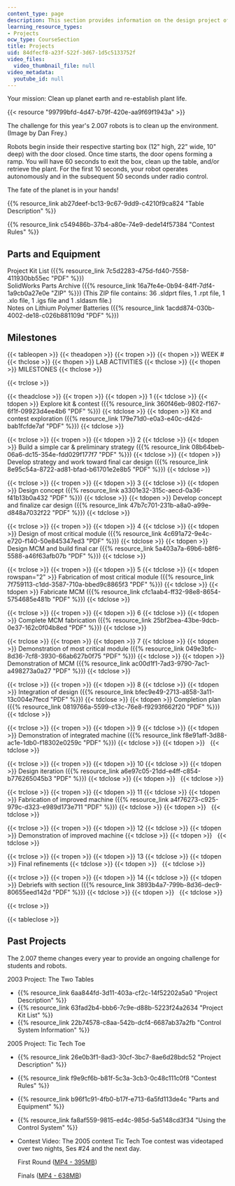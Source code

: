 ```yaml
---
content_type: page
description: This section provides information on the design project of the course.
learning_resource_types:
- Projects
ocw_type: CourseSection
title: Projects
uid: 84dfecf8-a23f-522f-3d67-1d5c5133752f
video_files:
  video_thumbnail_file: null
video_metadata:
  youtube_id: null
---
```


Your mission: Clean up planet earth and re-establish plant life.

{{< resource "99799bfd-4d47-b79f-420e-aa9f69f1943a" >}}

The challenge for this year's 2.007 robots is to clean up the environment. (Image by Dan Frey.)

Robots begin inside their respective starting box (12" high, 22" wide, 10" deep) with the door closed. Once time starts, the door opens forming a ramp. You will have 60 seconds to exit the box, clean up the table, and/or retrieve the plant. For the first 10 seconds, your robot operates autonomously and in the subsequent 50 seconds under radio control.

The fate of the planet is in your hands!

{{% resource_link ab27deef-bc13-9c67-9dd9-c4210f9ca824 "Table Description" %}}

{{% resource_link c549486b-37b4-a80e-74e9-dede14f57384 "Contest Rules" %}}

Parts and Equipment
-------------------

Project Kit List ({{% resource_link 7c5d2283-475d-fd40-7558-411930bb55ec "PDF" %}})  
SolidWorks Parts Archive ({{% resource_link 16a7fe4e-0b94-84ff-7df4-1a9cb0a27e0e "ZIP" %}}) (This ZIP file contains: 36 .sldprt files, 1 .rpt file, 1 .xlo file, 1 .igs file and 1 .sldasm file.)  
Notes on Lithium Polymer Batteries ({{% resource_link 1acdd874-030b-4002-de18-c026b881109d "PDF" %}})

Milestones
----------

{{< tableopen >}}
{{< theadopen >}}
{{< tropen >}}
{{< thopen >}}
WEEK #
{{< thclose >}}
{{< thopen >}}
LAB ACTIVITIES
{{< thclose >}}
{{< thopen >}}
MILESTONES
{{< thclose >}}

{{< trclose >}}

{{< theadclose >}}
{{< tropen >}}
{{< tdopen >}}
1
{{< tdclose >}}
{{< tdopen >}}
Explore kit & contest ({{% resource_link 360f46eb-9802-f167-6f1f-09923d4ee4b6 "PDF" %}})
{{< tdclose >}}
{{< tdopen >}}
Kit and contest exploration ({{% resource_link 179e71d0-e0a3-e40c-d42d-bab1fcfde7af "PDF" %}})
{{< tdclose >}}

{{< trclose >}}
{{< tropen >}}
{{< tdopen >}}
2
{{< tdclose >}}
{{< tdopen >}}
Build a simple car & preliminary strategy ({{% resource_link 08b64beb-06a6-dc15-354e-fdd029f177f7 "PDF" %}})
{{< tdclose >}}
{{< tdopen >}}
Develop strategy and work toward final car design ({{% resource_link 8e95c54a-8722-ad81-bfad-b61701e2e8b5 "PDF" %}})
{{< tdclose >}}

{{< trclose >}}
{{< tropen >}}
{{< tdopen >}}
3
{{< tdclose >}}
{{< tdopen >}}
Design concept ({{% resource_link a3301e32-315c-aecd-0a36-f41b13b0a432 "PDF" %}})
{{< tdclose >}}
{{< tdopen >}}
Develop concept and finalize car design ({{% resource_link 47b7c701-231b-a8a0-a99e-d848a7032f22 "PDF" %}})
{{< tdclose >}}

{{< trclose >}}
{{< tropen >}}
{{< tdopen >}}
4
{{< tdclose >}}
{{< tdopen >}}
Design of most critical module ({{% resource_link 4c691a72-9e4c-e720-f140-50e845347ed3 "PDF" %}})
{{< tdclose >}}
{{< tdopen >}}
Design MCM and build final car ({{% resource_link 5a403a7a-69b6-b8f6-5588-a46f63afb07b "PDF" %}})
{{< tdclose >}}

{{< trclose >}}
{{< tropen >}}
{{< tdopen >}}
5
{{< tdclose >}}
{{< tdopen rowspan="2" >}}
Fabrication of most critical module ({{% resource_link 7f759113-c1dd-3587-710a-bbed9c8865f3 "PDF" %}})
{{< tdclose >}}
{{< tdopen >}}
Fabricate MCM ({{% resource_link cfc1aab4-ff32-98e8-8654-5754685e481b "PDF" %}})
{{< tdclose >}}

{{< trclose >}}
{{< tropen >}}
{{< tdopen >}}
6
{{< tdclose >}}
{{< tdopen >}}
Complete MCM fabrication ({{% resource_link 25bf2bea-43be-9dcb-0e37-162c0f04b8ed "PDF" %}})
{{< tdclose >}}

{{< trclose >}}
{{< tropen >}}
{{< tdopen >}}
7
{{< tdclose >}}
{{< tdopen >}}
Demonstration of most critical module ({{% resource_link 049e3bfc-8d36-7cf8-3930-66ab627b0f75 "PDF" %}})
{{< tdclose >}}
{{< tdopen >}}
Demonstration of MCM ({{% resource_link ac00d1f1-7ad3-9790-7ac1-a498273a0a27 "PDF" %}})
{{< tdclose >}}

{{< trclose >}}
{{< tropen >}}
{{< tdopen >}}
8
{{< tdclose >}}
{{< tdopen >}}
Integration of design ({{% resource_link bfec9e49-2713-a858-3a11-13c004e7fecd "PDF" %}})
{{< tdclose >}}
{{< tdopen >}}
Completion plan ({{% resource_link 0819766a-5599-c13c-76e8-f9293f662f20 "PDF" %}})
{{< tdclose >}}

{{< trclose >}}
{{< tropen >}}
{{< tdopen >}}
9
{{< tdclose >}}
{{< tdopen >}}
Demonstration of integrated machine ({{% resource_link f8e91aff-3d88-ac1e-1db0-f18302e0259c "PDF" %}})
{{< tdclose >}}
{{< tdopen >}}
 
{{< tdclose >}}

{{< trclose >}}
{{< tropen >}}
{{< tdopen >}}
10
{{< tdclose >}}
{{< tdopen >}}
Design iteration ({{% resource_link a6e97c05-21dd-e4ff-c854-b776265045b3 "PDF" %}})
{{< tdclose >}}
{{< tdopen >}}
 
{{< tdclose >}}

{{< trclose >}}
{{< tropen >}}
{{< tdopen >}}
11
{{< tdclose >}}
{{< tdopen >}}
Fabrication of improved machine ({{% resource_link a4f76273-c925-979c-d323-e989d173e711 "PDF" %}})
{{< tdclose >}}
{{< tdopen >}}
 
{{< tdclose >}}

{{< trclose >}}
{{< tropen >}}
{{< tdopen >}}
12
{{< tdclose >}}
{{< tdopen >}}
Demonstration of improved machine
{{< tdclose >}}
{{< tdopen >}}
 
{{< tdclose >}}

{{< trclose >}}
{{< tropen >}}
{{< tdopen >}}
13
{{< tdclose >}}
{{< tdopen >}}
Final refinements
{{< tdclose >}}
{{< tdopen >}}
 
{{< tdclose >}}

{{< trclose >}}
{{< tropen >}}
{{< tdopen >}}
14
{{< tdclose >}}
{{< tdopen >}}
Debriefs with section ({{% resource_link 3893b4a7-799b-8d36-dec9-80655eed142d "PDF" %}})
{{< tdclose >}}
{{< tdopen >}}
 
{{< tdclose >}}

{{< trclose >}}

{{< tableclose >}}

Past Projects
-------------

The 2.007 theme changes every year to provide an ongoing challenge for students and robots.

2003 Project: The Two Tables

*   {{% resource_link 6aa844fd-3d11-403a-cf2c-14f52202a5a0 "Project Description" %}}
*   {{% resource_link 63fad2b4-bbb6-7c9e-d88b-5223f24a2634 "Project Kit List" %}}
*   {{% resource_link 22b74578-c8aa-542b-dcf4-6687ab37a2fb "Control System Information" %}}

2005 Project: Tic Tech Toe

*   {{% resource_link 26e0b3f1-8ad3-30cf-3bc7-8ae6d28bdc52 "Project Description" %}}
*   {{% resource_link f9e9cf6b-b81f-5c3a-3cb3-0c48c111c0f8 "Contest Rules" %}}
*   {{% resource_link b96f1c91-4fb0-b17f-e713-6a5fd113de4c "Parts and Equipment" %}}
*   {{% resource_link fa8af559-9815-ed4c-985d-5a5148cd3f34 "Using the Control System" %}}
*   Contest Video: The 2005 contest Tic Tech Toe contest was videotaped over two nights, Ses #24 and the next day.
    
    First Round ([MP4 - 395MB](https://archive.org/download/MIT2.007S09/ocw-2.007-first-round-12may2005-220k.mp4))
    
    Finals ([MP4 - 638MB](https://archive.org/download/MIT2.007S09/ocw-2.007-finals-13may2005-220k.mp4))